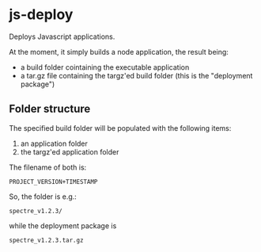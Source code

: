js-deploy
===========

Deploys Javascript applications.

At the moment, it simply builds a node application, the result being:

* a build folder cointaining the executable application
* a tar.gz file containing the targz'ed build folder (this is the "deployment package")

## Folder structure

The specified build folder will be populated with the following items:

1. an application folder
2. the targz'ed application folder

The filename of both is:

    PROJECT_VERSION+TIMESTAMP

So, the folder is e.g.:

    spectre_v1.2.3/

while the deployment package is

    spectre_v1.2.3.tar.gz

